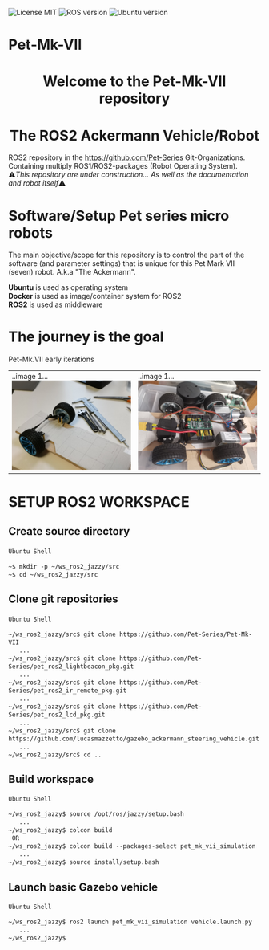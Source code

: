 ![License MIT](https://img.shields.io/github/license/Pet-Series/pet_docker?color=blue&style=plastic)
![ROS version](https://img.shields.io/badge/ROS2-Jazzy-brightgreen?style=plastic)
![Ubuntu version](https://img.shields.io/badge/Ubuntu-24.04-green?style=plastic)
# Pet-Mk-VII

<h1 align="center">Welcome to the Pet-Mk-VII repository</h1>
<h1 align="center">The ROS2 Ackermann Vehicle/Robot</h1>

ROS2 repository in the https://github.com/Pet-Series Git-Organizations.</br>
Containing multiply ROS1/ROS2-packages (Robot Operating System).<br>
⚠️*This repository are under construction... As well as the documentation and robot itself*⚠️

# Software/Setup Pet series micro robots #
The main objective/scope for this repository is to control the part of the software (and parameter settings) that is unique for this Pet Mark VII (seven) robot. A.k.a "The Ackermann".

**Ubuntu** is used as operating system<br>
**Docker** is used as image/container system for ROS2<br>
**ROS2** is used as middleware<br>

# The journey is the goal
<table>
    <tr>Pet-Mk.VII early iterations
      <td>..image 1...<br><img src="./doc/pet-mk-vii_chassi_mockup01.jpg" width="400px"></td>
      <td>..image 1...<br><img src="./doc/pet-mk-vii_chassi_mockup02.jpg" width="400px"></td>
    </tr>
</table>

# SETUP ROS2 WORKSPACE
## Create source directory
`Ubuntu Shell`
```
~$ mkdir -p ~/ws_ros2_jazzy/src
~$ cd ~/ws_ros2_jazzy/src
```
## Clone git repositories
`Ubuntu Shell`
```
~/ws_ros2_jazzy/src$ git clone https://github.com/Pet-Series/Pet-Mk-VII
   ...
~/ws_ros2_jazzy/src$ git clone https://github.com/Pet-Series/pet_ros2_lightbeacon_pkg.git
   ...
~/ws_ros2_jazzy/src$ git clone https://github.com/Pet-Series/pet_ros2_ir_remote_pkg.git
   ...
~/ws_ros2_jazzy/src$ git clone https://github.com/Pet-Series/pet_ros2_lcd_pkg.git
   ...
~/ws_ros2_jazzy/src$ git clone https://github.com/lucasmazzetto/gazebo_ackermann_steering_vehicle.git
   ...
~/ws_ros2_jazzy/src$ cd ..
```

## Build workspace
`Ubuntu Shell`
```
~/ws_ros2_jazzy$ source /opt/ros/jazzy/setup.bash
   ...
~/ws_ros2_jazzy$ colcon build
 OR
~/ws_ros2_jazzy$ colcon build --packages-select pet_mk_vii_simulation
   ...
~/ws_ros2_jazzy$ source install/setup.bash
```

## Launch basic Gazebo vehicle
`Ubuntu Shell`
```
~/ws_ros2_jazzy$ ros2 launch pet_mk_vii_simulation vehicle.launch.py
   ...
~/ws_ros2_jazzy$
```
